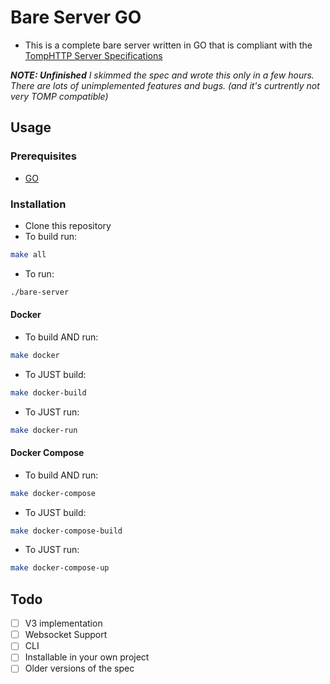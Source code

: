 # Bare Server GO

- This is a complete bare server written in GO that is compliant with the [TompHTTP Server Specifications](https://github.com/tomphttp/specifications)

***NOTE: Unfinished*** *I skimmed the spec and wrote this only in a few hours. There are lots of unimplemented features and bugs. (and it's curtrently not very TOMP compatible)*
## Usage

### Prerequisites

- [GO](https://golang.org/doc/install)

### Installation

- Clone this repository
- To build run:
```bash
make all
```
- To run:
```bash
./bare-server
```

#### Docker 

- To build AND run:
```bash
make docker
```

- To JUST build:
```bash
make docker-build
```

- To JUST run:
```bash
make docker-run
```

#### Docker Compose

- To build AND run:
```bash
make docker-compose
```

- To JUST build:
```bash
make docker-compose-build
```

- To JUST run:
```bash
make docker-compose-up
```

## Todo 

- [ ] V3 implementation
- [ ] Websocket Support
- [ ] CLI
- [ ] Installable in your own project
- [ ] Older versions of the spec
